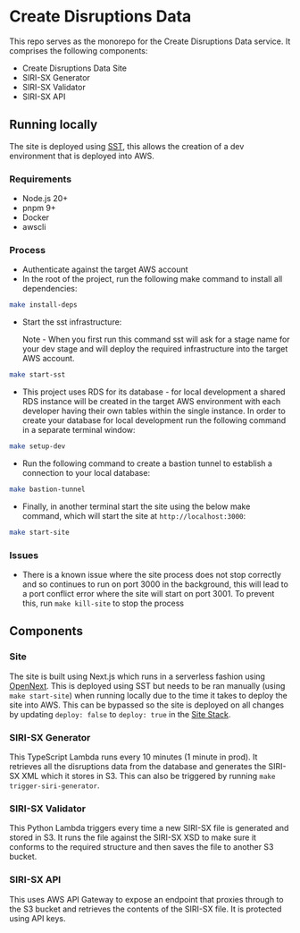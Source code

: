 # Create Disruptions Data

This repo serves as the monorepo for the Create Disruptions Data service. It comprises the following components:

-   Create Disruptions Data Site
-   SIRI-SX Generator
-   SIRI-SX Validator
-   SIRI-SX API

## Running locally

The site is deployed using [SST](https://sst.dev/), this allows the creation of a dev environment that is deployed into AWS.

### Requirements

- Node.js 20+
- pnpm 9+
- Docker
- awscli

### Process

-   Authenticate against the target AWS account
-   In the root of the project, run the following make command to install all dependencies:
```bash
make install-deps
```

-   Start the sst infrastructure:

    Note - When you first run this command sst will ask for a stage name for your dev stage and will deploy the required infrastructure into the target AWS account.
```bash
make start-sst
```

- This project uses RDS for its database - for local development a shared RDS instance will be created in the target AWS environment with each developer having their own tables within the single instance. In order to create your database for local development run the following command in a separate terminal window:
```bash
make setup-dev
```

-  Run the following command to create a bastion tunnel to establish a connection to your local database:
```bash
make bastion-tunnel
```

-   Finally, in another terminal start the site using the below make command, which will start the site at `http://localhost:3000`:
```bash
make start-site
```

### Issues

-   There is a known issue where the site process does not stop correctly and so continues to run on port 3000 in the background, this will lead to a port conflict error where the site will start on port 3001. To prevent this, run `make kill-site` to stop the process

## Components

### Site

The site is built using Next.js which runs in a serverless fashion using [OpenNext](https://github.com/sst/open-next). This is deployed using SST but needs to be ran manually (using `make start-site`) when running locally due to the time it takes to deploy the site into AWS. This can be bypassed so the site is deployed on all changes by updating `deploy: false` to `deploy: true` in the [Site Stack](./stacks/SiteStack.ts).

### SIRI-SX Generator

This TypeScript Lambda runs every 10 minutes (1 minute in prod). It retrieves all the disruptions data from the database and generates the SIRI-SX XML which it stores in S3. This can also be triggered by running `make trigger-siri-generator`.

### SIRI-SX Validator

This Python Lambda triggers every time a new SIRI-SX file is generated and stored in S3. It runs the file against the SIRI-SX XSD to make sure it conforms to the required structure and then saves the file to another S3 bucket.

### SIRI-SX API

This uses AWS API Gateway to expose an endpoint that proxies through to the S3 bucket and retrieves the contents of the SIRI-SX file. It is protected using API keys.
